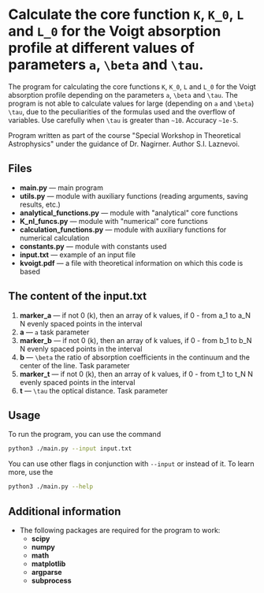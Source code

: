 # Calculate the core function `K`, `K_0`, `L` and `L_0` for the Voigt absorption profile at different values of parameters `a`, `\beta` and `\tau`.

The program for calculating the core functions `K`, `K_0`, `L` and `L_0` for the Voigt absorption profile depending on the parameters `a`, `\beta` and `\tau`. The program is not able to calculate values for large (depending on `a` and `\beta`) `\tau`, due to the peculiarities of the formulas used and the overflow of variables. Use carefully when `\tau` is greater than `~10`. Accuracy `~1e-5`.

Program written as part of the course "Special Workshop in Theoretical Astrophysics" under the guidance of Dr. Nagirner. Author S.I. Laznevoi.

## Files
- **main.py** — main program
- **utils.py** — module with auxiliary functions (reading arguments, saving results, etc.)
- **analytical_functions.py** — module with "analytical" core functions
- **K_nl_funcs.py** — module with "numerical" core functions
- **calculation_functions.py** — module with auxiliary functions for numerical calculation
- **constants.py** — module with constants used
- **input.txt** — example of an input file
- **kvoigt.pdf** — a file with theoretical information on which this code is based

## The content of the input.txt
1. **marker_a** — if not 0 (k), then an array of k values, if 0 - from a_1 to a_N N evenly spaced points in the interval
2. **a** — `a` task parameter
3. **marker_b** — if not 0 (k), then an array of k values, if 0 - from b_1 to b_N N evenly spaced points in the interval
4. **b** — `\beta` the ratio of absorption coefficients in the continuum and the center of the line. Task parameter
5. **marker_t** — if not 0 (k), then an array of k values, if 0 - from t_1 to t_N N evenly spaced points in the interval
6. **t** — `\tau` the optical distance. Task parameter

## Usage
To run the program, you can use the command 
```bash
python3 ./main.py --input input.txt
``` 
You can use other flags in conjunction with `--input` or instead of it. To learn more, use the 
```bash
python3 ./main.py --help
```
## Additional information
- The following packages are required for the program to work:
	- **scipy**
	- **numpy**
	- **math**
	- **matplotlib**
	- **argparse**
	- **subprocess**
